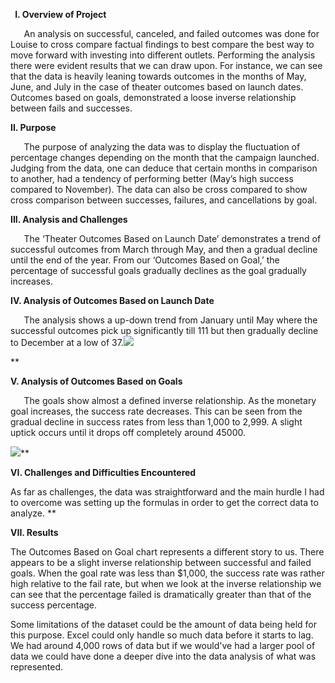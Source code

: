 ﻿

` `**I. Overview of Project**



`	`An analysis on  successful, canceled, and failed outcomes was done for Louise to cross compare factual findings to best compare the best way to move forward with investing into different outlets. Performing the analysis there were evident results that we can draw upon. For instance, we can see that the data is heavily leaning towards outcomes in the months of May, June, and July in the case of theater outcomes based on launch dates. Outcomes based on goals, demonstrated a loose inverse relationship between fails and successes. 



**II. Purpose**

`	`The purpose of analyzing the data was to display the fluctuation of percentage changes depending on the month that  the campaign launched. Judging from the data, one can deduce that certain months in comparison to another, had a tendency of performing better (May’s high success compared to November). The data can also be cross compared to show cross comparison between successes, failures, and cancellations by goal. 



**III.  Analysis and Challenges**

`	`The ‘Theater Outcomes Based on Launch Date’ demonstrates a trend of successful outcomes from March through May, and then a gradual decline until the end of the year. From our ‘Outcomes Based on Goal,’ the percentage of successful goals gradually declines as the goal gradually increases. 



**IV.  Analysis of Outcomes Based on Launch Date**

`	`The analysis shows a up-down trend from January until May where the successful outcomes pick up significantly till 111 but then gradually decline to December at a low of 37.![](Aspose.Words.e13bae5b-de3f-4f78-a071-13fb219b9cb7.001.png) 


** 













**V.  Analysis of Outcomes Based on Goals**



`	`The goals show almost a defined inverse relationship. As the monetary goal increases, the success rate decreases. This can be seen from the gradual decline in success rates from less than 1,000 to 2,999. A slight uptick occurs until it drops off completely around 45000. 

![](Aspose.Words.e13bae5b-de3f-4f78-a071-13fb219b9cb7.002.png)** 
















**VI. Challenges and Difficulties Encountered**

As far as challenges, the data was straightforward and the main hurdle I had to overcome was setting up the formulas in order to get the correct data to analyze.
**


**VII. Results**



The Outcomes Based on Goal chart represents a different story to us. There appears to be a slight inverse relationship between successful and failed goals. When the goal rate was less than $1,000, the success rate was rather high relative to the fail rate, but when we look at the inverse relationship we can see that the percentage failed is dramatically greater than that of the success percentage. 

Some limitations of the dataset could be the amount of data being held for this purpose. Excel could only handle so much data before it starts to lag. We had around 4,000 rows of data but if we would've had a larger pool of data we could have done a deeper dive into the data analysis of what was represented. 



